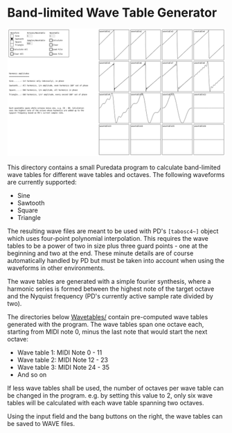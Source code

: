 Band-limited Wave Table Generator
=================================

![Screenshot of the wave table generator](Screenshots/Main%20View.png?raw=true)

This directory contains a small Puredata program to calculate band-limited
wave tables for different wave tables and octaves. The following waveforms
are currently supported:

 * Sine
 * Sawtooth
 * Square
 * Triangle

The resulting wave files are meant to be used with PD's `[tabosc4~]` object
which uses four-point polynomial interpolation. This requires the wave tables
to be a power of two in size plus three guard points - one at the beginning
and two at the end. These minute details are of course automatically handled
by PD but must be taken into account when using the waveforms in other
environments.

The wave tables are generated with a simple fourier synthesis, where a harmonic
series is formed between the highest note of the target octave and the Nyquist
frequency (PD's currently active sample rate divided by two).

The directories below [Wavetables/](./Wavetables/) contain pre-computed wave tables
generated with the program. The wave tables span one octave each, starting from
MIDI note 0, minus the last note that would start the next octave:

 * Wave table 1: MIDI Note 0 - 11
 * Wave table 2: MIDI Note 12 - 23
 * Wave table 3: MIDI Note 24 - 35
 * And so on

If less wave tables shall be used, the number of octaves per wave table can
be changed in the program. e.g. by setting this value to 2, only six wave tables
will be calculated with each wave table spanning two octaves.

Using the input field and the bang buttons on the right, the wave tables can
be saved to WAVE files.
